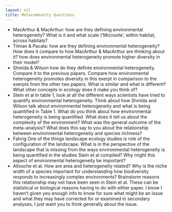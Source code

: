 ```yaml
---
layout: nil
title: Metacommunity Questions
---
```

*   MacArthur & MacArthur:
        how are they defining environmental heterogeneity? What is it and what scale (‘Microsite’, within habitat, across habitats?
*   Tilman & Pacala:
        how are they defining environmental heterogeneity? How does it compare to how MacArthur & MacArthur are thinking about it?
        how does environmental heterogeneity promote higher diversity in their model?
*   Shmida & Wilson
        how do they definte environmental heterogeneity. Compare it to the previous papers.
        Compare how environmental heterogeneity promotes diversity in this exerpt in comparison to the exerpts from the other two papers. What is similar and what is different?
        What other concepts in ecology does it make you think of?
*   Stein et al
        In table 1, look at all the different ways scientists have tried to quantify environmental heterogeneity. Think about how Shmida and Wilson talk about environmental heterogeneity and what is being quantified in Table 1. What do you think about how environmental heterogeneity is being quantified. What does it tell us about the complexity of the environment?
        What was the general outcome of the meta-analysis?
        What does this say to you about the relationship between environmental heterogeneity and species richness?
*   Fahrig
        One of the things landscape ecology studies is role of the configuration of the landscape. What is in the perspective of the landscape that is missing from the ways environmental heterogeneity is being quantified in the studies Stein et al compiled?
        Why might this aspect of environmental heterogeneity be important?
*   Allouche et al.
        How are area and heterogeneity related?
        Why is the niche width of a species important for understanding how biodiversity responds to increasingly complex environments?
        Brainstorm reasons this relationship may not have been seen in Stein et al. These can be statistical or biological reasons having to do with either paper. I know I haven’t given you enough info to know for sure what might be an issue and what they may have corrected for or examined in secondary analyses, I just want you to think generally about the issue.
